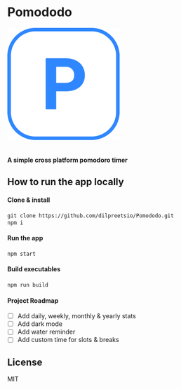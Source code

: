 # Pomododo
![Pomododo Logo](https://raw.githubusercontent.com/dilpreetsio/pomododo/master/build/icon.png)
<br/>
<br/>
<br/>
<strong>A simple cross platform pomodoro timer
</strong>
## How to run the app locally

#### Clone & install
```
git clone https://github.com/dilpreetsio/Pomododo.git
npm i
```

#### Run the app

```
npm start
```

#### Build executables
```
npm run build
```

#### Project Roadmap
- [ ] Add daily, weekly, monthly & yearly stats
- [ ] Add dark mode
- [ ] Add water reminder
- [ ] Add custom time for slots & breaks

## License
MIT